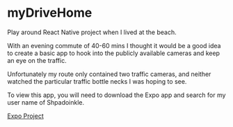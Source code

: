 # myDriveHome
 
Play around React Native project when I lived at the beach. 

With an evening commute of 40-60 mins I thought it would be a good idea to create a basic app to hook into the publicly available cameras and keep an eye on the traffic.

Unfortunately my route only contained two traffic cameras, and neither watched the particular traffic bottle necks I was hoping to see. 

To view this app, you will need to download the Expo app and search for my user name of Shpadoinkle.

[Expo Project](https://expo.io/@shpadoinkle/mydrivehome)

